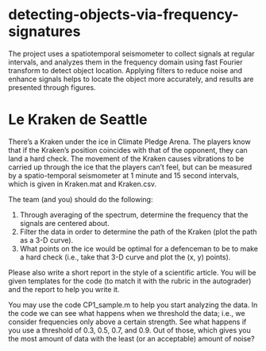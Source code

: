 # detecting-objects-via-frequency-signatures
The project uses a spatiotemporal seismometer to collect signals at regular intervals, and analyzes them in the frequency domain using fast Fourier transform to detect object location. Applying filters to reduce noise and enhance signals helps to locate the object more accurately, and results are presented through figures.

<!DOCTYPE html>
<html>
  <head>
    <title>Le Kraken de Seattle</title>
  </head>
  <body>
    <h1>Le Kraken de Seattle</h1>
    <p>There’s a Kraken under the ice in Climate Pledge Arena. The players know that if the Kraken’s position coincides with that of the opponent, they can land a hard check. The movement of the Kraken causes vibrations to be carried up through the ice that the players can’t feel, but can be measured by a spatio-temporal seismometer at 1 minute and 15 second intervals, which is given in Kraken.mat and Kraken.csv.</p>
    <p>The team (and you) should do the following:</p>
    <ol>
      <li>Through averaging of the spectrum, determine the frequency that the signals are centered about.</li>
      <li>Filter the data in order to determine the path of the Kraken (plot the path as a 3-D curve).</li>
      <li>What points on the ice would be optimal for a defenceman to be to make a hard check (i.e., take that 3-D curve and plot the (x, y) points).</li>
    </ol>
    <p>Please also write a short report in the style of a scientific article. You will be given templates for the code (to match it with the rubric in the autograder) and the report to help you write it.</p>
    <p>You may use the code CP1_sample.m to help you start analyzing the data. In the code we can see what happens when we threshold the data; i.e., we consider frequencies only above a certain strength. See what happens if you use a threshold of 0.3, 0.5, 0.7, and 0.9. Out of those, which gives you the most amount of data with the least (or an acceptable) amount of noise?</p>
  </body>
</html>
